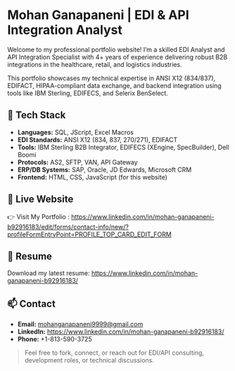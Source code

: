 
# Mohan Ganapaneni | EDI & API Integration Analyst

Welcome to my professional portfolio website! I’m a skilled EDI Analyst and API Integration Specialist with 4+ years of experience delivering robust B2B integrations in the healthcare, retail, and logistics industries.

This portfolio showcases my technical expertise in ANSI X12 (834/837), EDIFACT, HIPAA-compliant data exchange, and backend integration using tools like IBM Sterling, EDIFECS, and Selerix BenSelect.

## 🔧 Tech Stack

- **Languages:** SQL, JScript, Excel Macros
- **EDI Standards:** ANSI X12 (834, 837, 270/271), EDIFACT
- **Tools:** IBM Sterling B2B Integrator, EDIFECS (XEngine, SpecBuilder), Dell Boomi
- **Protocols:** AS2, SFTP, VAN, API Gateway
- **ERP/DB Systems:** SAP, Oracle, JD Edwards, Microsoft CRM
- **Frontend:** HTML, CSS, JavaScript (for this website)

## 🔗 Live Website

👉 Visit My Portfolio : https://www.linkedin.com/in/mohan-ganapaneni-b92916183/edit/forms/contact-info/new/?profileFormEntryPoint=PROFILE_TOP_CARD_EDIT_FORM

## 📄 Resume

Download my latest resume: https://www.linkedin.com/in/mohan-ganapaneni-b92916183/

## 📫 Contact

- **Email:** mohanganapaneni9999@gmail.com
- **LinkedIn:** https://www.linkedin.com/in/mohan-ganapaneni-b92916183/
- **Phone:** +1-813-590-3725



> Feel free to fork, connect, or reach out for EDI/API consulting, development roles, or technical discussions.
